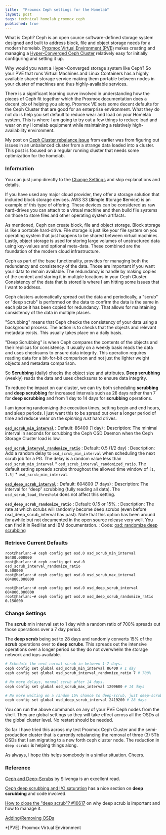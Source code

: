 ```yaml
---
title:  "Proxmox Ceph settings for the Homelab"
layout: post
tags: technical homelab proxmox ceph
published: true
---
```


What is Ceph? Ceph is an open source software-defined storage system designed and built to address block, file and object storage needs for a modern homelab. [Proxmox Virtual Environment (PVE)](https://pve.proxmox.com/) makes creating and managing a [Hyper-Converged Ceph Cluster](https://pve.proxmox.com/pve-docs/chapter-pveceph.html) relatively easy for initially configuring and setting it up.

Why would you want a Hyper-Converged storage system like Ceph? So your PVE that runs Virtual Machines and Linux Containers has a highly available shared storage service making them portable between nodes in your cluster of machines and thus highly-available services.

There is a significant learning curve involved in understanding how the pieces of Ceph fit together which the Proxmox documentation does a decent job of helping you along. Proxmox VE sets some decent defaults for the Ceph Cluster that are good for an enterprise environment. What they do not do is help you set default to reduce wear and load on your Homelab system. This is where I am going to try out a few things to reduce load and wear on my Homelab equipment while maintaining a relatively high-availability environment.

My post on [Ceph Cluster rebalance issue](/ceph-rebalance/) from earlier was from figuring out issues in an unbalanced cluster from a strange data loaded into a cluster. This post is focused on a regular running cluster that needs some optimization for the homelab.

<!-- excerpt-end -->

### Information

You can just jump directly to the [Change Settings](#change-settings) and skip explanations and details.

If you have used any major cloud provider, they offer a storage solution that included block storage devices. AWS S3 (**S**imple **S**torage **S**ervice) is an example of this type of offering. These devices can be considered as raw hard-drives you can attach to a virtual machine and then build file systems on those to store files and other operating system artifacts.

As mentioned, Ceph can create block, file and object storage. Block storage is like a portable hard-drive. File storage is just like your file system on you operating system that just happens to be shared between virtual machines. Lastly, object storage is used for storing large volumes of unstructured data using key-values and optional meta-data. These combined are the foundation of the modern cloud infrastructure.

Ceph as part of the base functionality, provides for managing both the redundancy and consistency of the data. Those are important if you want your data to remain available. The redundancy is handle by making copies of the content and storing it in multiple locations in your Ceph Cluster. Consistency of the data that is stored is where I am hitting some issues that I want to address.

Ceph clusters automatically spread out the data and periodically, a "scrub" or "deep scrub" is performed on the data to confirm the data is the same in each place it has been copied for redundancy. That allows for maintaining consistency of the data in multiple places.

"Scrubbing" means that Ceph checks the consistency of your data using a background process. The action is to checks that the objects and relevant metadata exists. This usually takes place on a daily basis.

"Deep Scrubbing" is when Ceph compares the contents of the objects and their replicas for consistency. It usually on a weekly basis reads the data and uses checksums to ensure data integrity. This operation requires reading data for a bit-for-bit comparison and not just the lighter weight objects and metadata comparison.

So **Scrubbing** (daily) checks the object size and attributes. **Deep scrubbing** (weekly) reads the data and uses checksums to ensure data integrity.

To reduce the impact on our cluster, we can try both scheduling **scrubbing** and **deep scrubbing** for increased intervals such as 28 days rather than 7 for **deep scrubbing** and from 1 day to 14 days for **scrubbing** operations.

I am ignoring ~~randomizing the execution times~~, setting begin and end hours, and sleep periods. I just want this to be spread out over a longer period of time and reduce wear on the *spinning rust* hard drives.

**[`osd_scrub_min_interval`](https://docs.ceph.com/en/reef/rados/configuration/osd-config-ref/#confval-osd_scrub_min_interval)**
: Default: 86400 (1 day)
: Description: The minimal interval in seconds for scrubbing the Ceph OSD Daemon when the Ceph Storage Cluster load is low.

**[`osd_scrub_interval_randomize_ratio`](https://docs.ceph.com/en/reef/rados/configuration/osd-config-ref/#confval-osd_scrub_interval_randomize_ratio)**
: Default: 0.5 (1/2 day)
: Description: Add a random delay to `osd_scrub_min_interval` when scheduling the next scrub job for a PG. The delay is a random value less than `osd_scrub_min_interval` \* `osd_scrub_interval_randomized_ratio`. The default setting spreads scrubs throughout the allowed time window of `[1, 1.5]` \* `osd_scrub_min_interval`.

**[`osd_deep_scrub_interval`](https://docs.ceph.com/en/reef/rados/configuration/osd-config-ref/#confval-osd_deep_scrub_interval)**
: Default: 604800 (7 days)
: Description: The interval for “deep” scrubbing (fully reading all data). The `osd_scrub_load_threshold` does not affect this setting.

**`osd_deep_scrub_randomize_ratio`**
: Default: 0.15 or 15%.
: Description: The rate at which scrubs will randomly become deep scrubs (even before osd_deep_scrub_interval has past).  Note that this option has been around for awhile but not documented in the open source release very well. You can find it in RedHat and IBM documentation.
: Code: [osd: randomize deep scrubbing](https://github.com/ceph/ceph/pull/6550/files#diff-dfb9ddca0a3ee32b266623e8fa489626R3247)

### Retrieve Current Defaults

``` shell
root@harlan:~# ceph config get osd.0 osd_scrub_min_interval
86400.000000
root@harlan:~# ceph config get osd.0 osd_scrub_interval_randomize_ratio
0.500000
root@harlan:~# ceph config get osd.0 osd_scrub_max_interval
604800.000000
```

``` shell
root@harlan:~# ceph config get osd.0 osd_deep_scrub_interval
604800.000000
root@harlan:~# ceph config get osd.0 osd_deep_scrub_randomize_ratio
0.150000
```

### Change Settings

The **scrub** min interval set to 1 day with a random ratio of 700% spreads out those operations over a 7 day period.

The **deep scrub** being set to 28 days and randomly converts 15% of the **scrub** operations over to **deep scrubs**. This spreads out the intensive operations over a longer period so they do not overwhelm the storage network and iops available.

``` bash
# Schedule the next normal scrub in between 1-7 days.
ceph config set global osd_scrub_min_interval 86400 # 1 day
ceph config set global osd_scrub_interval_randomize_ratio 7 # 700%

# No more delays, normal scrub after 14 days.
ceph config set global osd_scrub_max_interval 1209600 # 14 days

# No more waiting on a random 15% chance to deep-scrub, just deep-scrub.
ceph config set global osd_deep_scrub_interval 2419200 # 28 days 
```

You can run the above commands on any of your PVE Ceph nodes from the shell. They are global settings so they will take effect across all the OSDs at the global cluster level. No restart should be needed.

So far I have tried this across my test Proxmox Ceph Cluster and the semi-production cluster that is currently rebalancing the removal of three (3) 5Tb OSDs that I am migrating to a new forth ceph cluster node. The reduction in `deep scrubs` is helping things along.

As always, I hope this helps somebody in a similar situation. Cheers.

### Reference

[Ceph and Deep-Scrubs](https://silvenga.com/posts/ceph-and-deep-scrubs/) by Silvenga is an excellent read.

[Ceph deep scrubbing and I/O saturation](https://www.disk91.com/2020/technology/openstack/ceph-deep-scrubbing-and-i-o-saturation/) has a nice section on **deep scrubbing** and code involved.

[How to close the "deep scrub"? #10617](https://github.com/rook/rook/discussions/10617) on why deep scrub is important and how to manage it.

[Adding/Removing OSDs](https://docs.ceph.com/en/latest/rados/operations/add-or-rm-osds/)

*[PVE]: Proxmox Virtual Environment
